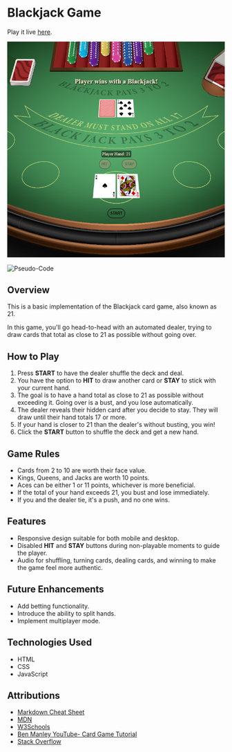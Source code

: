 # Blackjack Game


Play it live [here](https://enes-blackjack.netlify.app/).

![BlackJack](./assets/images/screenshot.png)

![Pseudo-Code](https://docs.google.com/document/d/1EgBLV1uMXWaXsLsPHfH_o8YdsbUrv5uqjnqnIx00qlA/edit)

## Overview

This is a basic implementation of the Blackjack card game, also known as 21.

In this game, you'll go head-to-head with an automated dealer, trying to draw cards that total as close to 21 as possible without going over.



## How to Play

1. Press **START** to have the dealer shuffle the deck and deal.
2. You have the option to **HIT** to draw another card or **STAY** to stick with your current hand.
3. The goal is to have a hand total as close to 21 as possible without exceeding it. Going over is a bust, and you lose automatically.
4. The dealer reveals their hidden card after you decide to stay. They will draw until their hand totals 17 or more.
5. If your hand is closer to 21 than the dealer's without busting, you win!
6. Click the **START** button to shuffle the deck and get a new hand.



## Game Rules

- Cards from 2 to 10 are worth their face value.
- Kings, Queens, and Jacks are worth 10 points.
- Aces can be either 1 or 11 points, whichever is more beneficial.
- If the total of your hand exceeds 21, you bust and lose immediately.
- If you and the dealer tie, it's a push, and no one wins.



## Features

- Responsive design suitable for both mobile and desktop.
- Disabled **HIT** and **STAY** buttons during non-playable moments to guide the player.
- Audio for shuffling, turning cards, dealing cards, and winning to make the game feel more authentic.



## Future Enhancements

- Add betting functionality.
- Introduce the ability to split hands.
- Implement multiplayer mode.


## Technologies Used

- HTML
- CSS
- JavaScript


## Attributions

- [Markdown Cheat Sheet](https://www.markdownguide.org/cheat-sheet/)
- [MDN](https://developer.mozilla.org/en-US/)
- [W3Schools](https://www.w3schools.com/)
- [Ben Manley YouTube- Card Game Tutorial](https://www.youtube.com/watch?v%253D7E8PnVurcWs%2526t%253D799s%2526ab_channel%253DBenManley)
- [Stack Overflow](https://stackoverflow.com/questions/2450954/how-to-randomize-shuffle-a-javascript-array)
